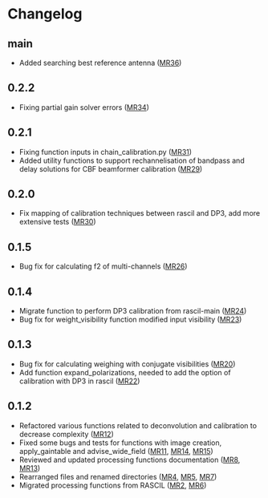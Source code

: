 # Changelog

main
----
* Added searching best reference antenna ([MR36](https://gitlab.com/ska-telescope/sdp/ska-sdp-func-python/-/merge_requests/36))

0.2.2
----
* Fixing partial gain solver errors ([MR34](https://gitlab.com/ska-telescope/sdp/ska-sdp-func-python/-/merge_requests/34)) 

0.2.1
----
* Fixing function inputs in chain_calibration.py ([MR31](https://gitlab.com/ska-telescope/sdp/ska-sdp-func-python/-/merge_requests/31))
* Added utility functions to support rechannelisation of bandpass and delay solutions for CBF beamformer calibration ([MR29](https://gitlab.com/ska-telescope/sdp/ska-sdp-func-python/-/merge_requests/29))

0.2.0
----
* Fix mapping of calibration techniques between rascil and DP3, add more extensive tests ([MR30](https://gitlab.com/ska-telescope/sdp/ska-sdp-func-python/-/merge_requests/30))

0.1.5
----
* Bug fix for calculating f2 of multi-channels ([MR26](https://gitlab.com/ska-telescope/sdp/ska-sdp-func-python/-/merge_requests/26))

0.1.4
----
* Migrate function to perform DP3 calibration from rascil-main ([MR24](https://gitlab.com/ska-telescope/sdp/ska-sdp-func-python/-/merge_requests/24))
* Bug fix for weight_visibility function modified input visibility ([MR23](https://gitlab.com/ska-telescope/sdp/ska-sdp-func-python/-/merge_requests/23))

0.1.3
----
* Bug fix for calculating weighing with conjugate visibilities ([MR20](https://gitlab.com/ska-telescope/sdp/ska-sdp-func-python/-/merge_requests/20))
* Add function expand_polarizations, needed to add the option of calibration with DP3 in rascil ([MR22](https://gitlab.com/ska-telescope/sdp/ska-sdp-func-python/-/merge_requests/22))

0.1.2
----
* Refactored various functions related to deconvolution and calibration to decrease complexity ([MR12](https://gitlab.com/ska-telescope/sdp/ska-sdp-func-python/-/merge_requests/12))
* Fixed some bugs and tests for functions with image creation, apply_gaintable and advise_wide_field ([MR11](https://gitlab.com/ska-telescope/sdp/ska-sdp-func-python/-/merge_requests/11), [MR14](https://gitlab.com/ska-telescope/sdp/ska-sdp-func-python/-/merge_requests/14), [MR15](https://gitlab.com/ska-telescope/sdp/ska-sdp-func-python/-/merge_requests/15))
* Reviewed and updated processing functions documentation ([MR8](https://gitlab.com/ska-telescope/sdp/ska-sdp-func-python/-/merge_requests/8), [MR13](https://gitlab.com/ska-telescope/sdp/ska-sdp-func-python/-/merge_requests/13))
* Rearranged files and renamed directories ([MR4](https://gitlab.com/ska-telescope/sdp/ska-sdp-func-python/-/merge_requests/4), [MR5](https://gitlab.com/ska-telescope/sdp/ska-sdp-func-python/-/merge_requests/5), [MR7](https://gitlab.com/ska-telescope/sdp/ska-sdp-func-python/-/merge_requests/7))
* Migrated processing functions from RASCIL ([MR2](https://gitlab.com/ska-telescope/sdp/ska-sdp-func-python/-/merge_requests/2), [MR6](https://gitlab.com/ska-telescope/sdp/ska-sdp-func-python/-/merge_requests/6))
